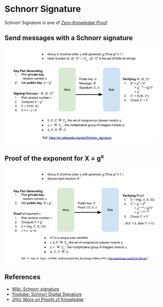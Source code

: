 # Schnorr Signature

Schnorr Signature is one of [_Zero-Knowledge Proof_][zkp]

## Send messages with a Schnorr signature

![schnorr-signature](schnorr-signature.png)

## Proof of the exponent for X = g<sup>x</sup>

![schnorr-signature-exponent-proof](schnorr-signature-exponent-proof.png)

## References

- [Wiki: Schnorr signature][ss_wiki]
- [Youtube: Schnorr Digital Signature][ss_youtube]
- [JHU: More on Proofs of Knowledge][jhu_cs_640]

[zkp]: zkp.md "Zero-Knowledge Proof"
[ss_youtube]: https://www.youtube.com/watch?v=mV9hXEFUB6A "Youtube: Schnorr Digital Signature"
[ss_wiki]: https://en.wikipedia.org/wiki/Schnorr_signature "Wiki: Schnorr signature"
[jhu_cs_640]: http://www.cs.jhu.edu/~susan/600.641/scribes/lecture10.pdf "JHU: More on Proofs of Knowledge"
